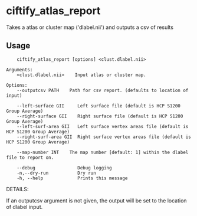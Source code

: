 # ciftify_atlas_report

Takes a atlas or cluster map ('dlabel.nii') and outputs a csv of results

## Usage
```
    ciftify_atlas_report [options] <clust.dlabel.nii>

Arguments:
    <clust.dlabel.nii>    Input atlas or cluster map.

Options:
    --outputcsv PATH    Path for csv report. (defaults to location of input)

    --left-surface GII     Left surface file (default is HCP S1200 Group Average)
    --right-surface GII    Right surface file (default is HCP S1200 Group Average)
    --left-surf-area GII   Left surface vertex areas file (default is HCP S1200 Group Average)
    --right-surf-area GII  Right surface vertex areas file (default is HCP S1200 Group Average)

    --map-number INT    The map number [default: 1] within the dlabel file to report on.

    --debug                Debug logging
    -n,--dry-run           Dry run
    -h, --help             Prints this message

```
DETAILS:

If an outputcsv argument is not given, the output will be set to the location of dlabel input.
